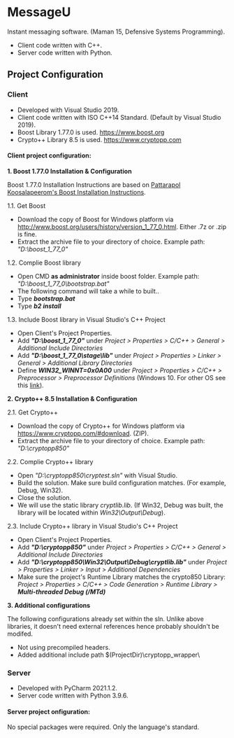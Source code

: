 # MessageU
Instant messaging software. (Maman 15, Defensive Systems Programming).
* Client code written with C++.
* Server code written with Python.


## Project Configuration

### Client
* Developed with Visual Studio 2019.
* Client code written with ISO C++14 Standard. (Default by Visual Studio 2019).
* Boost Library 1.77.0 is used. https://www.boost.org
* Crypto++ Library 8.5 is used. https://www.cryptopp.com

#### Client project configuration:
<b>1. Boost 1.77.0 Installation & Configuration</b>

Boost 1.77.0 Installation Instructions are based on [Pattarapol Koosalapeerom's Boost Installation Instructions](https://tomkoos.github.io/cpp/boost-vs.html).

1.1. Get Boost
* Download the copy of Boost for Windows platform via http://www.boost.org/users/history/version_1_77_0.html. Either .7z or .zip is fine.
* Extract the archive file to your directory of choice. Example path: <i>"D:\boost_1_77_0\"</i>

1.2. Complie Boost library
* Open CMD <b>as administrator</b> inside boost folder. Example path: <i>"D:\boost_1_77_0\bootstrap.bat"</i>
* The following command will take a while to built..
* Type <i><b>bootstrap.bat</b></i> 
* Type <i><b>b2 install</b></i>

1.3. Include Boost library in Visual Studio's C++ Project

* Open Client's Project Properties.
* Add <i><b>"D:\boost_1_77_0\"</b></i> under <i>Project > Properties > C/C++ > General > Additional Include Directories</i>
* Add <i><b>"D:\boost_1_77_0\stage\lib"</b></i> under <i>Project > Properties > Linker > General > Additional Library Directories</i>
* Define <i><b>WIN32_WINNT=0x0A00</b></i> under <i>Project > Properties > C/C++ > Preprocessor > Preprocessor Definitions</i> (Windows 10. For other OS see this [link](https://docs.microsoft.com/en-us/cpp/porting/modifying-winver-and-win32-winnt?view=msvc-160)).


<b>2. Crypto++ 8.5 Installation & Configuration</b>

2.1. Get Crypto++
* Download the copy of Crypto++ for Windows platform via https://www.cryptopp.com/#download. (ZIP).
* Extract the archive file to your directory of choice. Example path: <i>"D:\cryptopp850\"</i>

2.2. Complie Crypto++ library
* Open <i>"D:\cryptopp850\cryptest.sln"</i> with Visual Studio.
* Build the solution. Make sure build configuration matches. (For example, Debug, Win32).
* Close the solution.
* We will use the static library <i>cryptlib.lib</i>. (If Win32, Debug was built, the library will be located within <i>Win32\Output\Debug</i>).


2.3. Include Crypto++ library in Visual Studio's C++ Project

* Open Client's Project Properties.
* Add <i><b>"D:\cryptopp850\"</b></i> under <i>Project > Properties > C/C++ > General > Additional Include Directories</i>
* Add <i><b>"D:\cryptopp850\Win32\Output\Debug\cryptlib.lib"</b></i> under <i>Project > Properties > Linker > Input > Additional Dependencies</i>
* Make sure the project's Runtime Library matches the crypto850 Library: <i>Project > Properties > C/C++ > Code Generation > Runtime Library > <b>Multi-threaded Debug (/MTd)</b></i>

<b>3. Additional configurations</b>

The following configurations already set within the sln. Unlike above libraries, it doesn't need external references hence probably shouldn't be modifed.
* Not using precompiled headers. 
* Added additional include path $(ProjectDir)\cryptopp_wrapper\



### Server
* Developed with PyCharm 2021.1.2.
* Server code written with Python 3.9.6.
#### Server project onfiguration:
No special packages were required. Only the language's standard.


